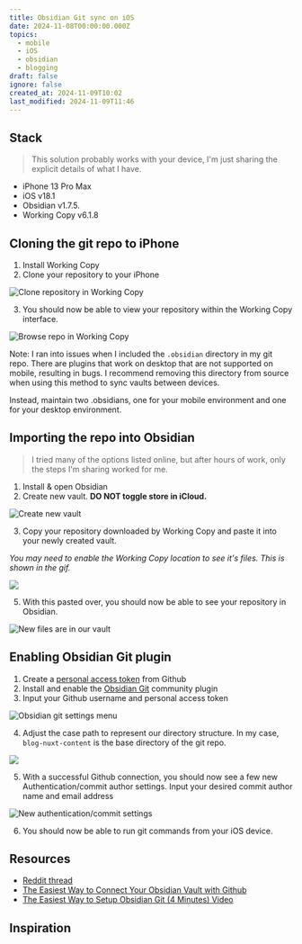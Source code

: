 ```yaml
---
title: Obsidian Git sync on iOS
date: 2024-11-08T00:00:00.000Z
topics:
  - mobile
  - iOS
  - obsidian
  - blogging
draft: false
ignore: false
created_at: 2024-11-09T10:02
last_modified: 2024-11-09T11:46
---
```


## Stack

> This solution probably works with your device, I'm just sharing the explicit details of what I have.

- iPhone 13 Pro Max
- iOS v18.1
- Obsidian v1.7.5.
- Working Copy v6.1.8

## Cloning the git repo to iPhone

1. Install Working Copy
2. Clone your repository to your iPhone

![Clone repository in Working Copy](https://i.imgur.com/LWqHzTp.gif)


3. You should now be able to view your repository within the Working Copy interface.

![Browse repo in Working Copy](https://i.imgur.com/2SCcfvZ.gif)


Note: I  ran into issues when I included the `.obsidian` directory in my git repo. There are plugins that work on desktop that are not supported on mobile, resulting in bugs. I recommend removing this directory from source when using this method to sync vaults between devices. 

Instead, maintain two .obsidians, one for your mobile environment and one for your desktop environment.

## Importing the repo into Obsidian

> I tried many of the options listed online, but after hours of work, only the steps I'm sharing worked for me.

1. Install & open Obsidian
2. Create new vault. **DO NOT toggle store in iCloud.**

![Create new vault](https://i.imgur.com/1eNKTPC.png)

3. Copy your repository downloaded by Working Copy and paste it into your newly created vault. 

*You may need to enable the Working Copy location to see it's files. This is shown in the gif.*

![](https://i.imgur.com/10q37FN.gif)

5. With this pasted over, you should now be able to see your repository in Obsidian.

![New files are in our vault](https://i.imgur.com/Rfs7qq3.png)

## Enabling Obsidian Git plugin

1. Create a [personal access token](https://docs.github.com/en/authentication/keeping-your-account-and-data-secure/creating-a-personal-access-token#creating-a-personal-access-token-classic) from Github
2. Install and enable the [Obsidian Git](https://github.com/denolehov/obsidian-git/wiki/Installation) community plugin
3. Input your Github username and personal access token

![Obsidian git settings menu](https://i.imgur.com/JaZXVQh.png)

4. Adjust the case path to represent our directory structure. In my case, `blog-nuxt-content` is the base directory of the git repo.

![](https://i.imgur.com/y5UmLfO.png)

5. With a successful Github connection, you should now see a few new Authentication/commit author settings. Input your desired commit author name and email address

![New authentication/commit settings](https://i.imgur.com/Hg59OPM.png)

6. You should now be able to run git commands from your iOS device.
## Resources

- [Reddit thread](https://www.reddit.com/r/ObsidianMD/comments/wtgi57/opening_an_existing_vault_on_ios/)
- [The Easiest Way to Connect Your Obsidian Vault with Github](https://linked-blog-starter.vercel.app/connect-obsidian-vault-with-github)
- [The Easiest Way to Setup Obsidian Git (4 Minutes) Video](https://www.youtube.com/watch?v=5YZz38U20ws)

## Inspiration

